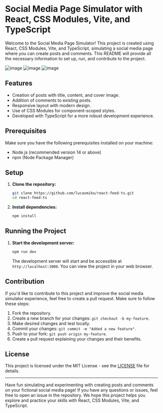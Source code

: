 # Social Media Page Simulator with React, CSS Modules, Vite, and TypeScript

Welcome to the Social Media Page Simulator! This project is created using React, CSS Modules, Vite, and TypeScript, simulating a social media page where you can create posts and comments. This README will provide all the necessary information to set up, run, and contribute to the project.

![image](https://github.com/lucasmiko/react-feed-ts/assets/63825231/5f7f4d90-d94a-4379-b1f1-567a71efc817)
![image](https://github.com/lucasmiko/react-feed-ts/assets/63825231/31780ee7-7f1c-49f2-bc6e-7aa559d5c5d5)
![image](https://github.com/lucasmiko/react-feed-ts/assets/63825231/08ac486c-07eb-4267-af7a-214d784280a3)




## Features

- Creation of posts with title, content, and cover image.
- Addition of comments to existing posts.
- Responsive layout with modern design.
- Use of CSS Modules for component-scoped styles.
- Developed with TypeScript for a more robust development experience.

## Prerequisites

Make sure you have the following prerequisites installed on your machine:

- Node.js (recommended version 14 or above)
- npm (Node Package Manager)

## Setup

1. **Clone the repository:**

   ```bash
   git clone https://github.com/lucasmiko/react-feed-ts.git
   cd react-feed-ts
   ```

2. **Install dependencies:**

   ```bash
   npm install
   ```

## Running the Project

1. **Start the development server:**

   ```bash
   npm run dev
   ```

   The development server will start and be accessible at `http://localhost:3000`. You can view the project in your web browser.

## Contribution

If you'd like to contribute to this project and improve the social media simulator experience, feel free to create a pull request. Make sure to follow these steps:

1. Fork the repository.
2. Create a new branch for your changes: `git checkout -b my-feature`.
3. Make desired changes and test locally.
4. Commit your changes: `git commit -m "Added a new feature"`.
5. Push to your fork: `git push origin my-feature`.
6. Create a pull request explaining your changes and their benefits.

## License

This project is licensed under the MIT License - see the [LICENSE](LICENSE) file for details.

---

Have fun simulating and experimenting with creating posts and comments on your fictional social media page! If you have any questions or issues, feel free to open an issue in the repository. We hope this project helps you explore and practice your skills with React, CSS Modules, Vite, and TypeScript.

